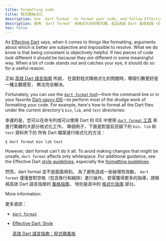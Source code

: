 ```yaml
---
title: Formatting code
title: 程式碼格式化
description: Use `dart format` to format your code, and follow Effective Dart guidelines for what `dart format` doesn't cover.
description: 使用 `dart format` 來格式化你的程式碼，並且透過 Dart 高效指南 (Effective Dart) 進一步調整 `dart format` 沒有包括的內容。
toc: false
---
```


As [Effective Dart][] says, when it comes to things like formatting,
arguments about which is better are subjective and impossible to resolve.
What we do know is that being consistent is objectively helpful.
If two pieces of code look different it should be because
they _are_ different in some meaningful way.
When a bit of code stands out and catches your eye, it should do so for a useful reason.

正如 [高效 Dart 語言指南][Effective Dart] 所說，
在面對程式碼格式化的問題時，哪個引數更好是一種主觀感受，
無法完全解決。

Fortunately, you can use the [`dart format` tool][dart format]—from the 
command line or in your favorite [Dart-savvy IDE][ide]—to 
perform most of the drudge work of formatting your code.
For example, here's how to format all the Dart files
under the current directory's `bin`, `lib`, and `test` directories:

幸運的是，您可以在命令列或可以使用 Dart 的 IDE 中使用
[`dart format` 工具][dart format] 來進行繁雜的大部分格式化工作。
舉個例子，下面是對當前目錄下的 `bin`、`lib` 和 `test` 資料夾下的
所有 Dart 檔案進行格式化的方法：

```terminal
$ dart format bin lib test
```

However, dart format can't do it all.
To avoid making changes that might be unsafe, `dart format` affects only whitespace.
For additional guidance, see the Effective Dart
[style guidelines][], especially the [formatting guidelines][]. 

然而，dart format 並不是面面俱到。
為了避免造成一些破壞性改動，
`dart format` 僅僅會對空格（包含換行和縮排）進行操作。
若需獲得更多的指導，請檢視高效 Dart 語言指南的 [風格指南][style guidelines]，
特別是其中的 [格式化指南][formatting guidelines] 部分。

More information:

更多資訊：

* [`dart format`][dart format]
* [Effective Dart: Style][style guidelines]

  [高效 Dart 語言指南：程式碼風格][style guidelines]

[dart format]: /tools/dart-format
[Effective Dart]: /guides/language/effective-dart
[formatting guidelines]: /guides/language/effective-dart/style#formatting
[ide]: /tools/#ides-and-editors
[style guidelines]: /guides/language/effective-dart/style
